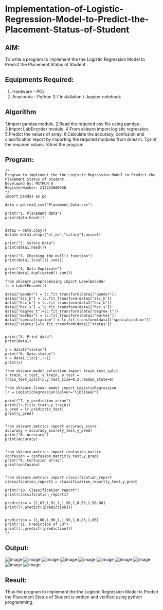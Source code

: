 # Implementation-of-Logistic-Regression-Model-to-Predict-the-Placement-Status-of-Student

## AIM:
To write a program to implement the the Logistic Regression Model to Predict the Placement Status of Student.

## Equipments Required:
1. Hardware – PCs
2. Anaconda – Python 3.7 Installation / Jupyter notebook

## Algorithm
1.import pandas module.
2.Read the required csv file using pandas .
3.Import LabEncoder module.
4.From sklearn import logistic regression.
5.Predict the values of array.
6.Calculate the accuracy, confusion and classification report by importing the required modules from sklearn.
7.print the required values.
8.End the program.

## Program:
```
/*
Program to implement the the Logistic Regression Model to Predict the Placement Status of Student.
Developed by: MITHUN G
RegisterNumber: 212223080030 
*/
import pandas as pd

data = pd.read_csv("Placement_Data.csv")

print("1. Placement data")
print(data.head())


data1 = data.copy()
data1= data1.drop(["sl_no","salary"],axis=1)

print("2. Salary Data")
print(data1.head())

print("3. Checking the null() function")
print(data1.isnull().sum())

print("4. Data Duplicate")
print(data1.duplicated().sum())

from sklearn.preprocessing import LabelEncoder
lc = LabelEncoder()

data1["gender"] = lc.fit_transform(data1["gender"])
data1["ssc_b"] = lc.fit_transform(data1["ssc_b"])
data1["hsc_b"] = lc.fit_transform(data1["hsc_b"])
data1["hsc_s"] = lc.fit_transform(data1["hsc_s"])
data1["degree_t"]=lc.fit_transform(data["degree_t"])
data1["workex"] = lc.fit_transform(data1["workex"])
data1["specialisation"] = lc.fit_transform(data1["specialisation"])
data1["status"]=lc.fit_transform(data1["status"])


print("5. Print data")
print(data1)

y = data1["status"]
print("6. Data-status")
x = data1.iloc[:,:-1]
print(x)

from sklearn.model_selection import train_test_split
x_train, x_test, y_train, y_test = train_test_split(x,y,test_size=0.2,random_state=0)

from sklearn.linear_model import LogisticRegression
lr = LogisticRegression(solver="liblinear")

print("7. y_prediction array")
print(lr.fit(x_train,y_train))
y_pred = lr.predict(x_test)
print(y_pred)


from sklearn.metrics import accuracy_score
accuracy = accuracy_score(y_test,y_pred)
print("8. Accuracy")
print(accuracy)


from sklearn.metrics import confusion_matrix
confusion = confusion_matrix(y_test,y_pred)
print("9. Confusion array")
print(confusion)


from sklearn.metrics import classification_report
classification_report1 = classification_report(y_test,y_pred)

print("10. Classification report")
print(classification_report1)

prediction = [1,67,1,91,1,1,58,2,0,55,1,58.80]
print(lr.predict([prediction])) 


prediction = [1,80,1,90,1,1,90,1,0,85,1,85]
print("11. Prediction of LR")
print(lr.predict([prediction])) 
*/
```

## Output:
![image](https://github.com/user-attachments/assets/e67cc5ed-391a-4fca-949f-e07193ac004b)
![image](https://github.com/user-attachments/assets/40d95337-a959-4d44-94d7-ae374393dfa8)
![image](https://github.com/user-attachments/assets/cdf1637a-0173-4835-bbb4-f4202db6b41b)
![image](https://github.com/user-attachments/assets/e1b2c788-7ae7-4035-9012-32e259ad5859)
![image](https://github.com/user-attachments/assets/6f148f14-6edb-4e89-bd66-77c0f80f134b)
![image](https://github.com/user-attachments/assets/8ddba92a-c7bf-47e3-b83e-29979980efb0)
![image](https://github.com/user-attachments/assets/8c5ce3c6-b643-4628-8f55-45763341937a)
![image](https://github.com/user-attachments/assets/8329a0d3-de83-48cc-b6fd-4b3fcddb648b)
![image](https://github.com/user-attachments/assets/510067a0-2a78-4221-a97a-251f6a17eb4e)
![image](https://github.com/user-attachments/assets/e8ae3938-4f8e-4542-8c08-6879ab8734bc)

## Result:
Thus the program to implement the the Logistic Regression Model to Predict the Placement Status of Student is written and verified using python programming.
